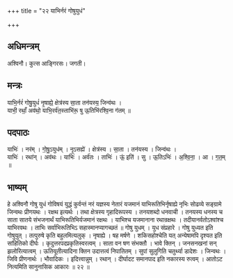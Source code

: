 +++
title = "२२ याभिर्नरं गोषुयुधं"

+++
## अधिमन्त्रम्
अश्विनौ। कुत्स आङ्गिरसः। जगती।

## मन्त्रः
याभि॒र्नरं॑ गोषु॒युधं॑ नृ॒षाह्ये॒ क्षेत्र॑स्य सा॒ता तन॑यस्य॒ जिन्व॑थः ।  
याभी॒ रथाँ॒ अव॑थो॒ याभि॒रर्व॑त॒स्ताभि॑रू॒ षु ऊ॒तिभि॑रश्वि॒ना ग॑तम् ॥

## पदपाठः
याभिः॑ । नर॑म् । गो॒षु॒ऽयुध॑म् । नृ॒ऽसह्ये॑ । क्षेत्र॑स्य । सा॒ता । तन॑यस्य । जिन्व॑थः ।  
याभिः॑ । रथा॑न् । अव॑थः । याभिः॑ । अर्व॑तः । ताभिः॑ । ऊं॒ इति॑ । सु । ऊ॒तिऽभिः॑ । अ॒श्वि॒ना॒ । आ । ग॒त॒म् ॥

## भाष्यम्
हे अश्विनौ गोषु युधं गोविषयं युद्धं कुर्वन्तं नरं यज्ञस्य नेतारं यजमानं याभिरूतिभिर्नृषाह्ये नृभिः सोढव्ये सङ्ग्रामे जिन्वथः प्रीणयथः । रक्षथ इत्यर्थः । तथा क्षेत्रस्य गृहादिरूपस्य । तनयशब्दो धनवाची । तनयस्य धनस्य च साता सातये संभजनार्थं याभिरूतिभिर्यजमानं रक्षथः । याभिश्च यजमानाना रथान्रक्षथः । तदीयानर्वतोऽश्वांश्च याभिरवथः । ताभिः सर्वाभिरूतिभिऽ सहास्मानप्यागच्छतं ॥ गोषु युधम् । युध संप्रहारे । गोषु युध्यत इति गोषुयुत् । तत्पुरुषे कृति बहुलमित्यलुक् । नृषाह्ये । षह मर्षणे । शकिसहोश्चेति यत् अन्येषामपि दृश्यत इति सांहितिको दीर्घः । कृदुत्तरपदप्रकृतिस्वरत्वम् । साता वन षण संभक्तौ । भावे क्तिन् । जनसनखनां सन् झलोरित्यात्वम् । ऊतियूतीत्यादिना क्तिन उदात्तत्वं निपातितम् । सुपां सुलुगिति चतुर्थ्या डादेशः । जिन्वथः । जिवि प्रीणनार्थः । भौवादिकः । इदित्त्वान्नुम् । रथान् । दीर्घादट समानपाद इति नकारस्य रुत्वम् । आतोऽट नित्यमिति सानुनासिक आकारः ॥ २२ ॥